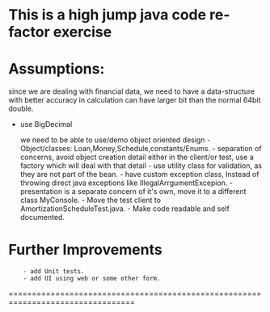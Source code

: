 This is a high jump java code re-factor exercise
=============================================================================

Assumptions:
=============
since we are dealing with financial data, we need to have a data-structure
with better accuracy in calculation can have larger bit than the normal 64bit double.
- use BigDecimal
     
     we need to be able to use/demo object oriented design
       - Object/classes: Loan,Money,Schedule,constants/Enums.
       - separation of concerns, avoid object creation detail either in the client/or test,
         use a factory which will deal with that detail
       - use utility class for validation, as they are not part of the bean.
       - have custom exception class, Instead of throwing direct java exceptions like IllegalArrgumentExcepion.
       - presentation is a separate concern of it's own, move it to a different class MyConsole.
       - Move the test client to AmortizationScheduleTest.java.
       - Make code readable and self documented.
       
Further Improvements
=======================
        - add Unit tests.
        - add UI using web or some other form.
=================================================================================
